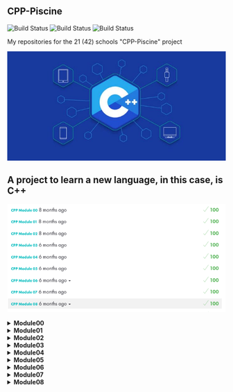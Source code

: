 ## CPP-Piscine

![Build Status](https://img.shields.io/github/license/selysse/CPP-Piscine?style=plastic)
![Build Status](https://img.shields.io/github/languages/code-size/selysse/CPP-Piscine?style=plastic)
![Build Status](https://img.shields.io/github/last-commit/selysse/CPP-Piscine?style=plastic)

My repositories for the 21 (42) schools "CPP-Piscine" project

![GitHub Logo](/png/cpp.jpg)

## A project to learn a new language, in this case, is C++

![GitHub Logo](/png/result.png)

<details>
<summary><b>Module00</b></summary>
*[tutorial](https://metanit.com/cpp/tutorial/1.1.php)
*[namespace](https://en.cppreference.com/w/cpp/language/namespace)

</details>

<details>
<summary><b>Module01</b></summary>
*[Dynamic memory allocation](https://www.cplusplus.com/doc/tutorial/dynamic/)
*[Reference](https://isocpp.org/wiki/faq/references)
*[Pointers to members](https://www.ibm.com/docs/en/i/7.1?topic=only-pointers-members-c)

</details>

<details>
<summary><b>Module02</b></summary>
*[Operators overloading](https://en.cppreference.com/w/cpp/language/operators)
*[Polymorphism](https://www.tutorialspoint.com/cplusplus/cpp_polymorphism.htm)
*[Canonical form](https://stackoverflow.com/questions/873216/canonical-form-of-operator-for-classes)

</details>

<details>
<summary><b>Module03</b></summary>
</details>

<details>
<summary><b>Module04</b></summary>
</details>

<details>
<summary><b>Module05</b></summary>
</details>

<details>
<summary><b>Module06</b></summary>
</details>

<details>
<summary><b>Module07</b></summary>
</details>

<details>
<summary><b>Module08</b></summary>
</details>


